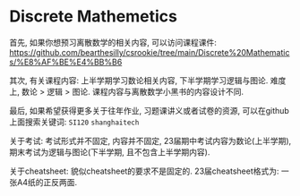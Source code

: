 # Discrete Mathemetics

首先, 如果你想预习离散数学的相关内容, 可以访问课程课件: https://github.com/bearthesilly/csrookie/tree/main/Discrete%20Mathematics/%E8%AF%BE%E4%BB%B6

其次, 有关课程内容: 上半学期学习数论相关内容, 下半学期学习逻辑与图论. 难度上, 数论 > 逻辑 > 图论. 课程内容与离散数学小黑书的内容设计不同.

最后, 如果希望获得更多关于往年作业, 习题课讲义或者试卷的资源, 可以在github上面搜索关键词: `SI120` `shanghaitech`

关于考试: 考试形式并不固定, 内容并不固定, 23届期中考试内容为数论(上半学期), 期末考试为逻辑与图论(下半学期, 且不包含上半学期内容). 

关于cheatsheet: 貌似cheatsheet的要求不是固定的. 23届cheatsheet格式为: 一张A4纸的正反两面. 